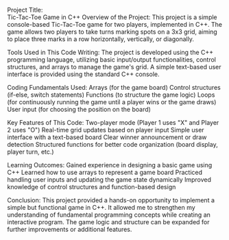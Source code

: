 Project Title:        
                     Tic-Tac-Toe Game in C++
Overview of the Project:
This project is a simple console-based Tic-Tac-Toe game for two players, implemented in C++. The game allows two players to take turns marking spots on a 3x3 grid, aiming to place three marks in a row horizontally, vertically, or diagonally.

Tools Used in This Code Writing:
The project is developed using the C++ programming language, utilizing basic input/output functionalities, control structures, and arrays to manage the game's grid. A simple text-based user interface is provided using the standard C++ console.

Coding Fundamentals Used:
Arrays (for the game board)
Control structures (if-else, switch statements)
Functions (to structure the game logic)
Loops (for continuously running the game until a player wins or the game draws)
User input (for choosing the position on the board)

Key Features of This Code:
Two-player mode (Player 1 uses "X" and Player 2 uses "O")
Real-time grid updates based on player input
Simple user interface with a text-based board
Clear winner announcement or draw detection
Structured functions for better code organization (board display, player turn, etc.)

Learning Outcomes:
Gained experience in designing a basic game using C++
Learned how to use arrays to represent a game board
Practiced handling user inputs and updating the game state dynamically
Improved knowledge of control structures and function-based design

Conclusion:
This project provided a hands-on opportunity to implement a simple but functional game in C++. It allowed me to strengthen my understanding of fundamental programming concepts while creating an interactive program. The game logic and structure can be expanded for further improvements or additional features.
